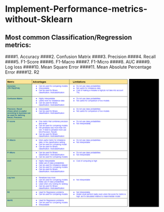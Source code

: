 # Implement-Performance-metrics-without-Sklearn
## Most common Classification/Regression metrics:

####1.  Accuracy
####2.  Confusion Matrix
####3.  Precision
####4.  Recall
####5.  F1-Score
####6.  F1-Macro
####7.  F1-Micro
####8.  AUC
####9.  Log loss
####10. Mean Square Error
####11. Mean Absolute Percentage Error
####12. R2

![img.png](img.png)

